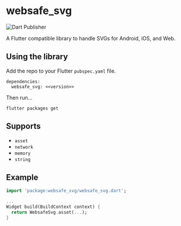 # websafe_svg

![Dart Publisher](https://github.com/peiffer-innovations/websafe_svg/workflows/Dart%20Publisher/badge.svg)

A Flutter compatible library to handle SVGs for Android, iOS, and Web.


## Using the library

Add the repo to your Flutter `pubspec.yaml` file.

```
dependencies:
  websafe_svg: <<version>> 
```

Then run...
```
flutter packages get
```

## Supports

* `asset`
* `network`
* `memory`
* `string`

## Example

```dart
import 'package:websafe_svg/websafe_svg.dart';

...
Widget build(BuildContext context) {
  return WebsafeSvg.asset(...);
}
```
